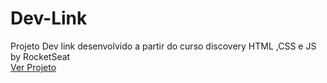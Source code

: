 # Dev-Link
 Projeto Dev link desenvolvido a partir do curso discovery HTML ,CSS e JS by RocketSeat
 <br>
  <a href="https://eliasafecode.github.io/Dev-Link/index.html">Ver Projeto</a>


